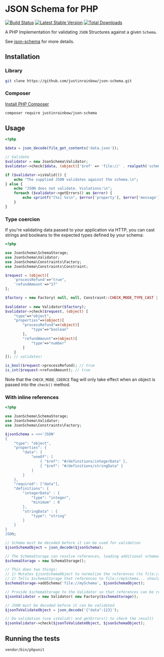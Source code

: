 # JSON Schema for PHP

[![Build Status](https://travis-ci.org/justinrainbow/json-schema.svg?branch=master)](https://travis-ci.org/justinrainbow/json-schema)
[![Latest Stable Version](https://poser.pugx.org/justinrainbow/json-schema/v/stable.png)](https://packagist.org/packages/justinrainbow/json-schema)
[![Total Downloads](https://poser.pugx.org/justinrainbow/json-schema/downloads.png)](https://packagist.org/packages/justinrainbow/json-schema)

A PHP Implementation for validating `JSON` Structures against a given `Schema`.

See [json-schema](http://json-schema.org/) for more details.

## Installation

### Library

```bash
git clone https://github.com/justinrainbow/json-schema.git
```

### Composer

[Install PHP Composer](https://getcomposer.org/doc/00-intro.md)

```bash
composer require justinrainbow/json-schema
```

## Usage

```php
<?php

$data = json_decode(file_get_contents('data.json'));

// Validate
$validator = new JsonSchema\Validator;
$validator->check($data, (object)['$ref' => 'file://' . realpath('schema.json')]);

if ($validator->isValid()) {
    echo "The supplied JSON validates against the schema.\n";
} else {
    echo "JSON does not validate. Violations:\n";
    foreach ($validator->getErrors() as $error) {
        echo sprintf("[%s] %s\n", $error['property'], $error['message']);
    }
}
```

### Type coercion

If you're validating data passed to your application via HTTP, you can cast strings and booleans to
the expected types defined by your schema:

```php
<?php

use JsonSchema\SchemaStorage;
use JsonSchema\Validator;
use JsonSchema\Constraints\Factory;
use JsonSchema\Constraints\Constraint;

$request = (object)[
    'processRefund'=>"true",
    'refundAmount'=>"17"
];

$factory = new Factory( null, null, Constraint::CHECK_MODE_TYPE_CAST | Constraint::CHECK_MODE_COERCE );
  
$validator = new Validator($factory);
$validator->check($request, (object) [
    "type"=>"object",
    "properties"=>(object)[
        "processRefund"=>(object)[
            "type"=>"boolean"
        ],
        "refundAmount"=>(object)[
            "type"=>"number"
        ]
    ]
]); // validates!

is_bool($request->processRefund); // true
is_int($request->refundAmount); // true
```

Note that the `CHECK_MODE_COERCE` flag will only take effect when an object is passed into the `check()` method.

### With inline references

```php
<?php

use JsonSchema\SchemaStorage;
use JsonSchema\Validator;
use JsonSchema\Constraints\Factory;

$jsonSchema = <<<'JSON'
{
    "type": "object",
    "properties": {
        "data": {
            "oneOf": [
                { "$ref": "#/definitions/integerData" },
                { "$ref": "#/definitions/stringData" }
            ]
        }
    },
    "required": ["data"],
    "definitions": {
        "integerData" : {
            "type": "integer",
            "minimum" : 0
        },
        "stringData" : {
            "type": "string"
        }
    }
}
JSON;

// Schema must be decoded before it can be used for validation
$jsonSchemaObject = json_decode($jsonSchema);

// The SchemaStorage can resolve references, loading additional schemas from file as needed, etc.
$schemaStorage = new SchemaStorage();

// This does two things:
// 1) Mutates $jsonSchemaObject to normalize the references (to file://mySchema#/definitions/integerData, etc)
// 2) Tells $schemaStorage that references to file://mySchema... should be resolved by looking in $jsonSchemaObject
$schemaStorage->addSchema('file://mySchema', $jsonSchemaObject);

// Provide $schemaStorage to the Validator so that references can be resolved during validation
$jsonValidator = new Validator( new Factory($schemaStorage));

// JSON must be decoded before it can be validated
$jsonToValidateObject = json_decode('{"data":123}');

// Do validation (use isValid() and getErrors() to check the result)
$jsonValidator->check($jsonToValidateObject, $jsonSchemaObject);
```

## Running the tests

```bash
vendor/bin/phpunit
```
